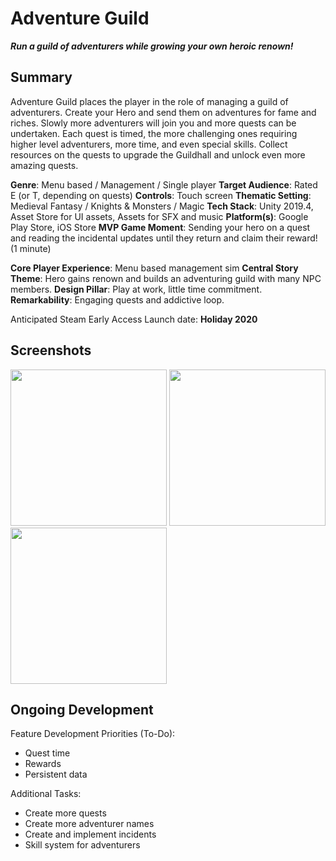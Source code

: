# Adventure Guild 

***Run a guild of adventurers while growing your own heroic renown!***

## Summary
Adventure Guild places the player in the role of managing a guild of adventurers. Create your Hero and send them on adventures for fame and riches. Slowly more adventurers will join you and more quests can be undertaken. Each quest is timed, the more challenging ones requiring higher level adventurers, more time, and even special skills. Collect resources on the quests to upgrade the Guildhall and unlock even more amazing quests.

**Genre**: Menu based / Management / Single player
**Target Audience**: Rated E (or T, depending on quests)
**Controls**: Touch screen
**Thematic Setting**: Medieval Fantasy / Knights & Monsters / Magic
**Tech Stack**: Unity 2019.4, Asset Store for UI assets, Assets for SFX and music
**Platform(s)**: Google Play Store, iOS Store
**MVP Game Moment**: Sending your hero on a quest and reading the incidental updates until they return and claim their reward! (1 minute)

**Core Player Experience**: Menu based management sim
**Central Story Theme**: Hero gains renown and builds an adventuring guild with many NPC members.
**Design Pillar**: Play at work, little time commitment.
**Remarkability**: Engaging quests and addictive loop.

Anticipated Steam Early Access Launch date: **Holiday 2020**

## Screenshots

<image src="https://imgur.com/3UfjCI5.png" width="250"> <image src="https://imgur.com/Fr8P60a.png" width="250"> <image src="https://imgur.com/PidVn65.png" width="250">

## Ongoing Development

Feature Development Priorities (To-Do):

 - Quest time
 - Rewards
 - Persistent data

Additional Tasks:

 - Create more quests
 - Create more adventurer names
 - Create and implement incidents
 - Skill system for adventurers

